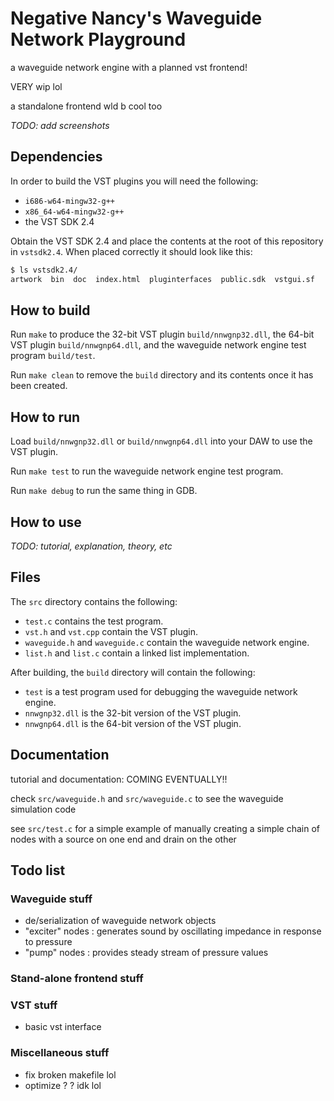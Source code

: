 # Negative Nancy's Waveguide Network Playground

a waveguide network engine with a planned vst frontend!

VERY wip lol

a standalone frontend wld b cool too

_TODO: add screenshots_

## Dependencies

In order to build the VST plugins you will need the following:
- `i686-w64-mingw32-g++`
- `x86_64-w64-mingw32-g++`
- the VST SDK 2.4

Obtain the VST SDK 2.4 and place the contents at the root of this repository in `vstsdk2.4`.
When placed correctly it should look like this:
```bash
$ ls vstsdk2.4/
artwork  bin  doc  index.html  pluginterfaces  public.sdk  vstgui.sf
```

## How to build

Run `make` to produce the 32-bit VST plugin `build/nnwgnp32.dll`, the 64-bit VST plugin `build/nnwgnp64.dll`, and the waveguide network engine test program `build/test`.

Run `make clean` to remove the `build` directory and its contents once it has been created.

## How to run

Load `build/nnwgnp32.dll` or `build/nnwgnp64.dll` into your DAW to use the VST plugin.

Run `make test` to run the waveguide network engine test program.

Run `make debug` to run the same thing in GDB.

## How to use

_TODO: tutorial, explanation, theory, etc_

## Files

The `src` directory contains the following:
- `test.c` contains the test program.
- `vst.h` and `vst.cpp` contain the VST plugin.
- `waveguide.h` and `waveguide.c` contain the waveguide network engine.
- `list.h` and `list.c` contain a linked list implementation.

After building, the `build` directory will contain the following:
- `test` is a test program used for debugging the waveguide network engine.
- `nnwgnp32.dll` is the 32-bit version of the VST plugin.
- `nnwgnp64.dll` is the 64-bit version of the VST plugin.

## Documentation

tutorial and documentation: COMING EVENTUALLY!!

check `src/waveguide.h` and `src/waveguide.c` to see the waveguide simulation code

see `src/test.c` for a simple example of manually creating a simple chain of nodes with a source on one end and drain on the other

## Todo list

### Waveguide stuff
- de/serialization of waveguide network objects
- "exciter" nodes : generates sound by oscillating impedance in response to pressure
- "pump" nodes : provides steady stream of pressure values

### Stand-alone frontend stuff

### VST stuff
- basic vst interface

### Miscellaneous stuff
- fix broken makefile lol
- optimize ? ? idk lol
